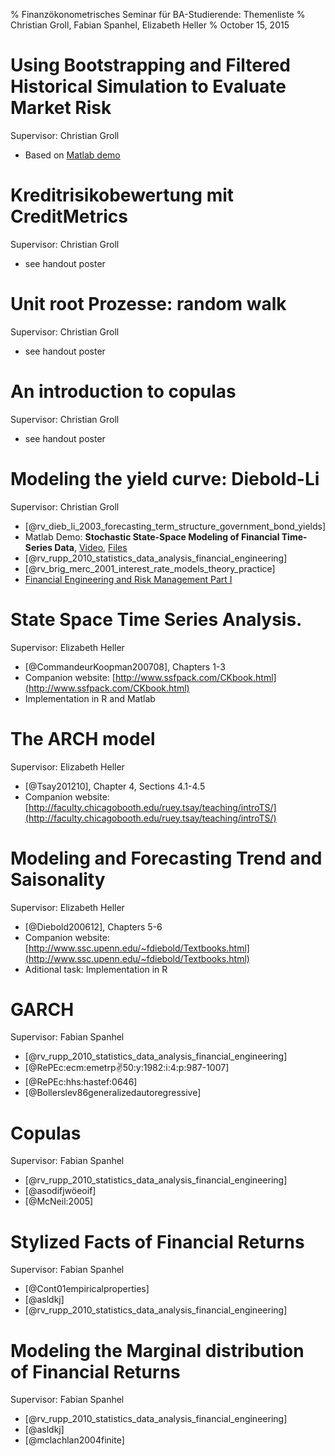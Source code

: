 % Finanzökonometrisches Seminar für BA-Studierende: Themenliste
% Christian Groll, Fabian Spanhel, Elizabeth Heller
% October 15, 2015

# Using Bootstrapping and Filtered Historical Simulation to Evaluate Market Risk

Supervisor: Christian Groll

- Based on [Matlab demo](http://www.mathworks.com/help/econ/examples/using-bootstrapping-and-filtered-historical-simulation-to-evaluate-market-risk.html)

# Kreditrisikobewertung mit CreditMetrics

Supervisor: Christian Groll

- see handout poster

# Unit root Prozesse: random walk

Supervisor: Christian Groll

- see handout poster

# An introduction to copulas

Supervisor: Christian Groll

- see handout poster

# Modeling the yield curve: Diebold-Li

Supervisor: Christian Groll

- [@rv_dieb_li_2003_forecasting_term_structure_government_bond_yields]
- Matlab Demo: **Stochastic State-Space Modeling of Financial Time-Series Data**,
  [Video](http://www.mathworks.com/videos/stochastic-state-space-modeling-of-financial-time-series-data-94407.html),
  [Files](http://www.mathworks.com/matlabcentral/fileexchange/47479-data-dieboldli-zip) 
- [@rv_rupp_2010_statistics_data_analysis_financial_engineering]
- [@rv_brig_merc_2001_interest_rate_models_theory_practice]
- [Financial Engineering and Risk Management Part I](https://www.coursera.org/learn/financial-engineering-1)

# State Space Time Series Analysis.

Supervisor: Elizabeth Heller

- [@CommandeurKoopman200708], Chapters 1-3
- Companion website: [http://www.ssfpack.com/CKbook.html](http://www.ssfpack.com/CKbook.html)
- Implementation in R and Matlab

# The ARCH model

Supervisor: Elizabeth Heller

- [@Tsay201210], Chapter 4, Sections 4.1-4.5
- Companion website: [http://faculty.chicagobooth.edu/ruey.tsay/teaching/introTS/](http://faculty.chicagobooth.edu/ruey.tsay/teaching/introTS/)

# Modeling and Forecasting Trend and Saisonality

Supervisor: Elizabeth Heller

- [@Diebold200612], Chapters 5-6
- Companion website: [http://www.ssc.upenn.edu/~fdiebold/Textbooks.html](http://www.ssc.upenn.edu/~fdiebold/Textbooks.html)
- Aditional task: Implementation in R

# GARCH

Supervisor: Fabian Spanhel

- [@rv_rupp_2010_statistics_data_analysis_financial_engineering]
- [@RePEc:ecm:emetrp:v:50:y:1982:i:4:p:987-1007]
- [@RePEc:hhs:hastef:0646]
- [@Bollerslev86generalizedautoregressive]

# Copulas

Supervisor: Fabian Spanhel

- [@rv_rupp_2010_statistics_data_analysis_financial_engineering]
- [@asodifjwöeoif]
- [@McNeil:2005]

# Stylized Facts of Financial Returns


Supervisor: Fabian Spanhel

- [@Cont01empiricalproperties]
- [@asldkj]
- [@rv_rupp_2010_statistics_data_analysis_financial_engineering]

# Modeling the Marginal distribution of Financial Returns

Supervisor: Fabian Spanhel

- [@rv_rupp_2010_statistics_data_analysis_financial_engineering]
- [@asldkj]
- [@mclachlan2004finite]
